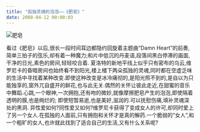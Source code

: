 ```yaml
---
title: "孤独灵魂的泡泡——《肥皂》"
date: 2008-04-12 00:00:03
---
```


![肥皂](../../../images/2008/8201.jpg) 

看过《肥皂》以后,很长一段时间耳边都隐约回旋着主题曲“Damn Heart”的前奏,简单三拍子的弦乐,却有着一种魔力;和片中低沉的丹麦语,段落间黑白停滞的画面,干净的日光,素色的房间,轻轻咬合着. 夏洛特的新地平线上似乎只有密布的乌云,维罗尼卡的昏暗房间也始终看不到阳光,楼上楼下两朵孤独的灵魂,同时都在空虚乏味的生活中寻找着某种改变.即使这种改变是冰冷痛彻的,是阳光照不到的,是自以为只能独享的,窗外兀自盛开的鲜花,也与此无关.偶然的关怀让彼此走近,在甜蜜的音乐中舞蹈.心跳,一个眼神,一次拥抱,还有吻的微妙,就像摩擦肥皂产生的泡泡,即使隔着透明的膜,也是绚烂的; 即使短暂易逝,也是美好,滋润的.可以抚慰伤痛,填补灵魂深处的黑洞. 异性爱如何?同性爱又如何?维罗尼卡获得了变成女人的许可,却同时爱上了另一个女人.在孤独的人面前,只有拥抱和关怀才是真的解药.一个脆弱的“女人”,和一个粗旷的女人,也许就此找到了适合自己的生活,又有什么关系呢?